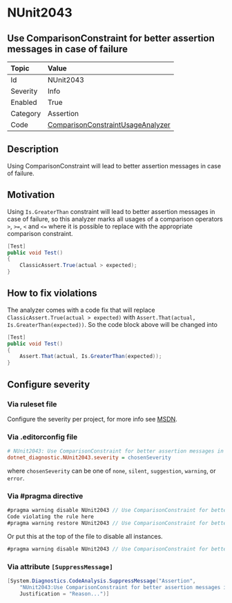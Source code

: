 # NUnit2043

## Use ComparisonConstraint for better assertion messages in case of failure

| Topic    | Value
| :--      | :--
| Id       | NUnit2043
| Severity | Info
| Enabled  | True
| Category | Assertion
| Code     | [ComparisonConstraintUsageAnalyzer](https://github.com/nunit/nunit.analyzers/blob/4.1.0/src/nunit.analyzers/ConstraintUsage/ComparisonConstraintUsageAnalyzer.cs)

## Description

Using ComparisonConstraint will lead to better assertion messages in case of failure.

## Motivation

Using `Is.GreaterThan` constraint will lead to better assertion messages in case of failure,
so this analyzer marks all usages of a comparison operators `>`, `>=`, `<` and `<=`
where it is possible to replace with the appropriate comparison constraint.

```csharp
[Test]
public void Test()
{
    ClassicAssert.True(actual > expected);
}
```

## How to fix violations

The analyzer comes with a code fix that will replace `ClassicAssert.True(actual > expected)` with
`Assert.That(actual, Is.GreaterThan(expected))`. So the code block above will be changed into

```csharp
[Test]
public void Test()
{
    Assert.That(actual, Is.GreaterThan(expected));
}
```

<!-- start generated config severity -->
## Configure severity

### Via ruleset file

Configure the severity per project, for more info see
[MSDN](https://learn.microsoft.com/en-us/visualstudio/code-quality/using-rule-sets-to-group-code-analysis-rules?view=vs-2022).

### Via .editorconfig file

```ini
# NUnit2043: Use ComparisonConstraint for better assertion messages in case of failure
dotnet_diagnostic.NUnit2043.severity = chosenSeverity
```

where `chosenSeverity` can be one of `none`, `silent`, `suggestion`, `warning`, or `error`.

### Via #pragma directive

```csharp
#pragma warning disable NUnit2043 // Use ComparisonConstraint for better assertion messages in case of failure
Code violating the rule here
#pragma warning restore NUnit2043 // Use ComparisonConstraint for better assertion messages in case of failure
```

Or put this at the top of the file to disable all instances.

```csharp
#pragma warning disable NUnit2043 // Use ComparisonConstraint for better assertion messages in case of failure
```

### Via attribute `[SuppressMessage]`

```csharp
[System.Diagnostics.CodeAnalysis.SuppressMessage("Assertion",
    "NUnit2043:Use ComparisonConstraint for better assertion messages in case of failure",
    Justification = "Reason...")]
```
<!-- end generated config severity -->
